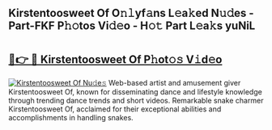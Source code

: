 ## Kirstentoosweet Of O𝚗𝚕yf𝚊ns L𝚎a𝚔ed N𝚞𝚍es - Part-FKF P𝚑𝚘tos Vi𝚍𝚎o - H𝚘𝚝 Part L𝚎a𝚔s yuNiL

# <h2><a href="http://kf6mu0.oniu.top/?m=Kirstentoosweet+Of">🔗👉 🔴 Kirstentoosweet Of P𝚑ot𝚘𝚜 V𝚒d𝚎o</a></h2>

[![Kirstentoosweet Of Nu𝚍e𝚜](https://i.imgur.com/0qMVB7G.gif)](http://kf6mu0.oniu.top/?m=Kirstentoosweet+Of)
Web-based artist and amusement giver Kirstentoosweet Of, known for disseminating dance and lifestyle knowledge through trending dance trends and short videos. Remarkable snake charmer Kirstentoosweet Of, acclaimed for their exceptional abilities and accomplishments in handling snakes.  
